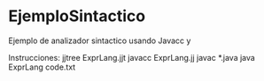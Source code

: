 # EjemploSintactico
Ejemplo de analizador sintactico usando Javacc y 

Instrucciones:
jjtree ExprLang.jjt
javacc ExprLang.jj
javac *.java
java ExprLang code.txt
